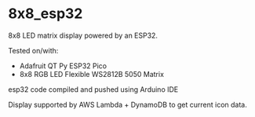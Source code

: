 # 8x8_esp32

8x8 LED matrix display powered by an ESP32. 

Tested on/with:
- Adafruit QT Py ESP32 Pico
- 8x8 RGB LED Flexible WS2812B 5050 Matrix

esp32 code compiled and pushed using Arduino IDE

Display supported by AWS Lambda + DynamoDB to get current icon data.

